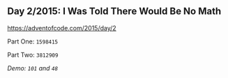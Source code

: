 ## Day 2/2015: I Was Told There Would Be No Math

https://adventofcode.com/2015/day/2

Part One: `1598415`

Part Two: `3812909`

*Demo: `101` and `48`*
